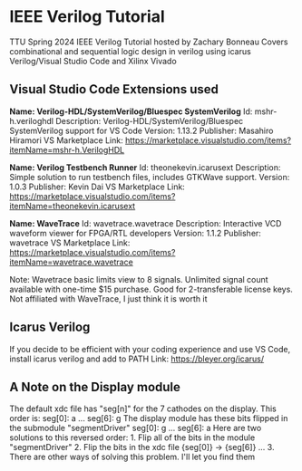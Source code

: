 # IEEE Verilog Tutorial
TTU Spring 2024 IEEE Verilog Tutorial hosted by Zachary Bonneau
Covers combinational and sequential logic design in verilog using icarus Verilog/Visual Studio Code and Xilinx Vivado

## Visual Studio Code Extensions used
**Name: Verilog-HDL/SystemVerilog/Bluespec SystemVerilog**
Id: mshr-h.veriloghdl
Description: Verilog-HDL/SystemVerilog/Bluespec SystemVerilog support for VS Code
Version: 1.13.2
Publisher: Masahiro Hiramori
VS Marketplace Link: https://marketplace.visualstudio.com/items?itemName=mshr-h.VerilogHDL

**Name: Verilog Testbench Runner**
Id: theonekevin.icarusext
Description: Simple solution to run testbench files, includes GTKWave support.
Version: 1.0.3
Publisher: Kevin Dai
VS Marketplace Link: https://marketplace.visualstudio.com/items?itemName=theonekevin.icarusext

**Name: WaveTrace**
Id: wavetrace.wavetrace
Description: Interactive VCD waveform viewer for FPGA/RTL developers
Version: 1.1.2
Publisher: wavetrace
VS Marketplace Link: https://marketplace.visualstudio.com/items?itemName=wavetrace.wavetrace

Note: Wavetrace basic limits view to 8 signals. Unlimited signal count available with one-time $15 purchase. Good for 2-transferable license keys. Not affiliated with WaveTrace, I just think it is worth it

## Icarus Verilog
If you decide to be efficient with your coding experience and use VS Code, install icarus verilog and add to PATH
Link: https://bleyer.org/icarus/

## A Note on the Display module
The default xdc file has "seg[n]" for the 7 cathodes on the display. This order is:
    seg[0]: a
    ...
    seg[6]: g
The display module has these bits flipped in the submodule "segmentDriver"
    seg[0]: g
    ...
    seg[6]: a
Here are two solutions to this reversed order:
    1. Flip all of the bits in the module "segmentDriver"
    2. Flip the bits in the xdc file
        {seg[0]} -> {seg[6]} ...
    3. There are other ways of solving this problem. I'll let you find them